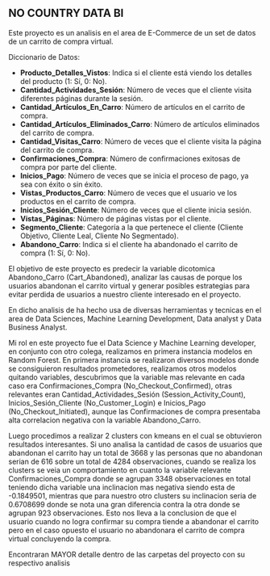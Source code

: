 ## NO COUNTRY DATA BI

Este proyecto es un analisis en el area de E-Commerce de un set de datos de un carrito de compra virtual.

Diccionario de Datos:

- **Producto_Detalles_Vistos**: Indica si el cliente está viendo los detalles del producto (1: Sí, 0: No).
- **Cantidad_Actividades_Sesión**: Número de veces que el cliente visita diferentes páginas durante la sesión.
- **Cantidad_Artículos_En_Carro**: Número de artículos en el carrito de compra.
- **Cantidad_Artículos_Eliminados_Carro**: Número de artículos eliminados del carrito de compra.
- **Cantidad_Visitas_Carro**: Número de veces que el cliente visita la página del carrito de compra.
- **Confirmaciones_Compra**: Número de confirmaciones exitosas de compra por parte del cliente.
- **Inicios_Pago**: Número de veces que se inicia el proceso de pago, ya sea con éxito o sin éxito.
- **Vistas_Productos_Carro**: Número de veces que el usuario ve los productos en el carrito de compra.
- **Inicios_Sesión_Cliente**: Número de veces que el cliente inicia sesión.
- **Vistas_Páginas**: Número de páginas vistas por el cliente.
- **Segmento_Cliente**: Categoría a la que pertenece el cliente (Cliente Objetivo, Cliente  Leal, Cliente No Segmentado).
- **Abandono_Carro**: Indica si el cliente ha abandonado el carrito de compra (1: Sí, 0: No).

El objetivo de este proyecto es predecir la variable dicotomica Abandono_Carro (Cart_Abandoned), analizar las causas de porque los usuarios 
abandonan el carrito virtual y generar posibles estrategias para evitar perdida de usuarios a nuestro cliente interesado en el proyecto. 

En dicho analisis de ha hecho usa de diversas herramientas y tecnicas en el area de Data Sciences, Machine Learning Development, Data analyst y Data Business Analyst.

Mi rol en este proyecto fue el Data Science y Machine Learning developer, en conjunto con otro colega, realizamos en primera instancia modelos en Random Forest.
En primera instancia se realizaron diversos modelos donde se consiguieron resultados prometedores, realizamos otros modelos quitando variables, 
descubrimos que la variable mas relevante en cada caso era Confirmaciones_Compra (No_Checkout_Confirmed), otras relevantes eran Cantidad_Actividades_Sesión (Session_Activity_Count), Inicios_Sesión_Cliente (No_Customer_Login) e Inicios_Pago (No_Checkout_Initiated), aunque las Confirmaciones de compra presentaba alta correlacion negativa con la variable Abandono_Carro. 


Luego procedimos a realizar 2 clusters con kmeans en el cual se obtuvieron resultados interesantes. Si uno analisa la cantidad de casos de usuarios que abandonan el carrito hay un total de 3668 y las personas que no abandonan serian de 616 sobre un total de 4284 observaciones, cuando se realiza los clusters se veia un comportamiento en cuanto la variable relevante Confirmaciones_Compra donde se agrupan 3348 observaciones en total teniendo dicha variable una inclinacion mas negativa siendo esta de -0.1849501, mientras que para nuestro otro clusters su inclinacion seria de 0.6708699 donde se nota una gran diferencia contra la otra donde se agrupan 923 observaciones. Esto nos lleva a la conclusion de que el usuario cuando no logra confirmar su compra tiende a abandonar el carrito pero en el caso opuesto el usuario no abandonara el carrito de compra virtual concluyendo la compra.

Encontraran MAYOR detalle dentro de las carpetas del proyecto con su respectivo analisis





